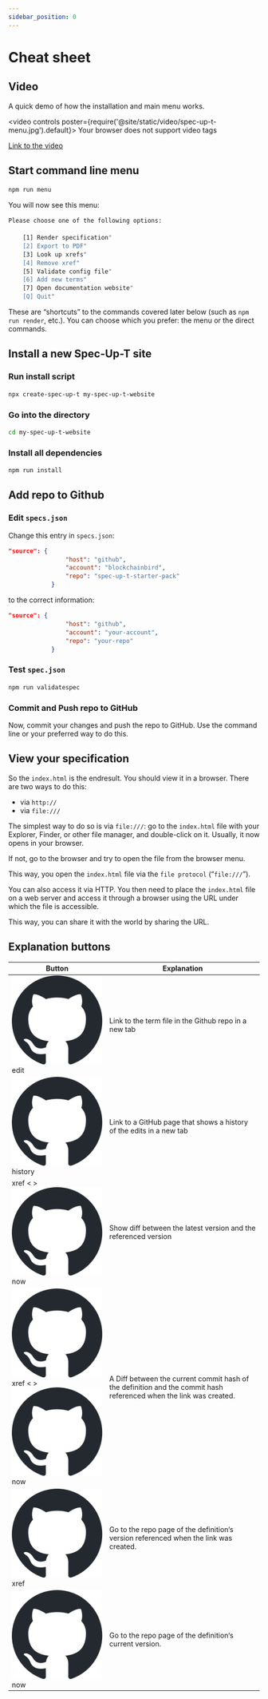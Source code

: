 ```yaml
---
sidebar_position: 0
---
```


# Cheat sheet

## Video

A quick demo of how the installation and main menu works.

<video controls poster={require('@site/static/video/spec-up-t-menu.jpg').default}>
    <source src="https://dwarshuis.com/various/spec-up-t/documentation-website/video/spec-up-t-menu.mp4" type="video/mp4" />
 Your browser does not support video tags
</video>

[Link to the video](https://dwarshuis.com/various/spec-up-t/documentation-website/video/spec-up-t-menu.mp4)



## Start command line menu

```bash
npm run menu
```

You will now see this menu:

```bash
Please choose one of the following options:

    [1] Render specification"
    [2] Export to PDF"
    [3] Look up xrefs"
    [4] Remove xref"
    [5] Validate config file"
    [6] Add new terms"
    [7] Open documentation website"
    [Q] Quit"
```

These are “shortcuts” to the commands covered later below (such as `npm run render`, etc.). You can choose which you prefer: the menu or the direct commands.

## Install a new Spec-Up-T site

### Run install script

```bash
npx create-spec-up-t my-spec-up-t-website
```

### Go into the directory

```bash
cd my-spec-up-t-website
```

### Install all dependencies

```bash
npm run install
```

## Add repo to Github

### Edit `specs.json`

Change this entry in `specs.json`:

```json
"source": {
                "host": "github",
                "account": "blockchainbird",
                "repo": "spec-up-t-starter-pack"
            }
```

to the correct information:

```json
"source": {
                "host": "github",
                "account": "your-account",
                "repo": "your-repo"
            }
```

### Test `spec.json`

```bash
npm run validatespec
```

### Commit and Push repo to GitHub

Now, commit your changes and push the repo to GitHub. Use the command line or your preferred way to do this.

## View your specification

So the `index.html` is the endresult. You should view it in a browser. There are two ways to do this:

- via `http://`
- via `file:///`

The simplest way to do so is via `file:///`: go to the `index.html` file with your Explorer, Finder, or other file manager, and double-click on it. Usually, it now opens in your browser.

If not, go to the browser and try to open the file from the browser menu.

This way, you open the `index.html` file via the `file protocol` (“`file:///`”).

You can also access it via HTTP. You then need to place the `index.html` file on a web server and access it through a browser using the URL under which the file is accessible.

This way, you can share it with the world by sharing the URL.

## Explanation buttons

| Button                                                                 | Explanation |
|----------------------------------------------------------------------------------|-------------------|
| <span className='button-style-imitation'>![GitHub Mark](/img/github-mark.svg) edit</span> | Link to the term file in the Github repo in a new tab |
| <span className='button-style-imitation'>![GitHub Mark](/img/github-mark.svg) history</span> | Link to a GitHub page that shows a history of the edits in a new tab |
| <span className='button-style-imitation'>xref < > ![GitHub Mark](/img/github-mark.svg) now</span>  | Show diff between the latest version and the referenced version |
| <span className='button-style-imitation'>![GitHub Mark](/img/github-mark.svg) xref < > ![GitHub Mark](/img/github-mark.svg) now</span> | A Diff between the current commit hash of the definition and the commit hash referenced when the link was created. |
| <span className='button-style-imitation'>![GitHub Mark](/img/github-mark.svg) xref</span>         | Go to the repo page of the definition‘s version referenced when the link was created. |
| <span className='button-style-imitation'>![GitHub Mark](/img/github-mark.svg) now</span>          | Go to the repo page of the definition‘s current version. |
